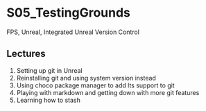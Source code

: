 # S05_TestingGrounds
FPS, Unreal, Integrated Unreal Version Control

## Lectures

1. Setting up git in Unreal
1. Reinstalling git and using system version instead
1. Using choco package manager to add lts support to git
1. Playing with markdown and getting down with more git features
1. Learning how to stash